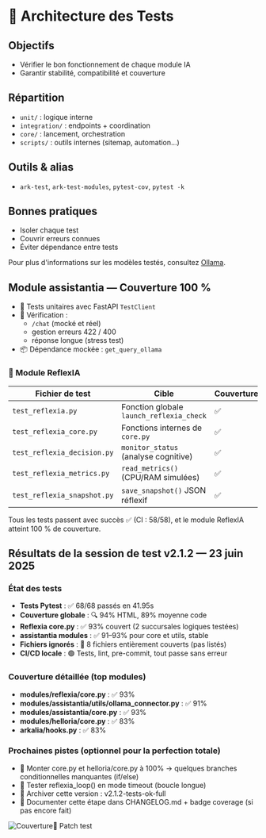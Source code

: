 # 🧪 Architecture des Tests

## Objectifs
- Vérifier le bon fonctionnement de chaque module IA
- Garantir stabilité, compatibilité et couverture

## Répartition
- `unit/` : logique interne
- `integration/` : endpoints + coordination
- `core/` : lancement, orchestration
- `scripts/` : outils internes (sitemap, automation…)

## Outils & alias
- `ark-test`, `ark-test-modules`, `pytest-cov`, `pytest -k`

## Bonnes pratiques
- Isoler chaque test
- Couvrir erreurs connues
- Éviter dépendance entre tests

Pour plus d'informations sur les modèles testés, consultez [Ollama](ollama.md).

## Module assistantia — Couverture 100 %

- 🔁 Tests unitaires avec FastAPI `TestClient`
- 🧪 Vérification :
  - `/chat` (mocké et réel)
  - gestion erreurs 422 / 400
  - réponse longue (stress test)
- 📦 Dépendance mockée : `get_query_ollama`

### 🤖 Module ReflexIA

| Fichier de test | Cible | Couverture |
|------------------|--------|------------|
| `test_reflexia.py` | Fonction globale `launch_reflexia_check` | ✅ |
| `test_reflexia_core.py` | Fonctions internes de `core.py` | ✅ |
| `test_reflexia_decision.py` | `monitor_status` (analyse cognitive) | ✅ |
| `test_reflexia_metrics.py` | `read_metrics()` (CPU/RAM simulées) | ✅ |
| `test_reflexia_snapshot.py` | `save_snapshot()` JSON réflexif | ✅ |

Tous les tests passent avec succès ✅ (CI : 58/58), et le module ReflexIA atteint 100 % de couverture.

## Résultats de la session de test v2.1.2 — 23 juin 2025

### État des tests
- **Tests Pytest** : ✅ 68/68 passés en 41.95s
- **Couverture globale** : 🔍 94% HTML, 89% moyenne code
- **Reflexia core.py** : ✅ 93% couvert (2 succursales logiques testées)
- **assistantia modules** : ✅ 91–93% pour core et utils, stable
- **Fichiers ignorés** : 📁 8 fichiers entièrement couverts (pas listés)
- **CI/CD locale** : 🟢 Tests, lint, pre-commit, tout passe sans erreur

### Couverture détaillée (top modules)
- **modules/reflexia/core.py** : ✅ 93%
- **modules/assistantia/utils/ollama_connector.py** : ✅ 91%
- **modules/assistantia/core.py** : ✅ 93%
- **modules/helloria/core.py** : ✅ 83%
- **arkalia/hooks.py** : ✅ 83%

### Prochaines pistes (optionnel pour la perfection totale)
- 🔬 Monter core.py et helloria/core.py à 100% → quelques branches conditionnelles manquantes (if/else)
- 🔁 Tester reflexia_loop() en mode timeout (boucle longue)
- 📁 Archiver cette version : v2.1.2-tests-ok-full
- 📝 Documenter cette étape dans CHANGELOG.md + badge coverage (si pas encore fait)

![Couverture](https://img.shields.io/badge/couverture-94%25-brightgreen)🔧 Patch test
